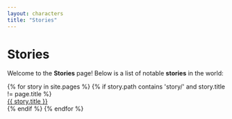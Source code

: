 ```yaml
---
layout: characters
title: "Stories"
---
```


# Stories

Welcome to the **Stories** page! Below is a list of notable **stories** in the world:

<div class="character-list">
{% for story in site.pages %}
    {% if story.path contains 'story/' and story.title != page.title %}
        <div class="character-item">
            <a class="character-link" href="{{ story.url | absolute_url }}">{{ story.title }}</a>
        </div>
    {% endif %}
{% endfor %}
</div>